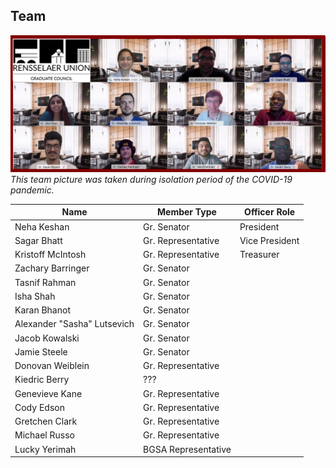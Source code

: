## Team
![Graduate Council 2023-21 Team Photo](../../../_assets/Graduate%20Council%20-%20A/Graduate%20Council%202023-21%20Team%20Photo.png)
_This team picture was taken during isolation period of the COVID-19 pandemic._

| Name                        | Member Type         | Officer Role   |
| --------------------------- | ------------------- | -------------- |
| Neha Keshan                 | Gr. Senator         | President      |
| Sagar Bhatt                 | Gr. Representative  | Vice President |
| Kristoff McIntosh           | Gr. Representative  | Treasurer      |
| Zachary Barringer           | Gr. Senator         |                |
| Tasnif Rahman               | Gr. Senator         |                |
| Isha Shah                   | Gr. Senator         |                |
| Karan Bhanot                | Gr. Senator         |                |
| Alexander "Sasha" Lutsevich | Gr. Senator         |                |
| Jacob Kowalski              | Gr. Senator         |                |
| Jamie Steele                | Gr. Senator         |                |
| Donovan Weiblein            | Gr. Representative  |                |
| Kiedric Berry               | ???                 |                |
| Genevieve Kane              | Gr. Representative  |                |
| Cody Edson                  | Gr. Representative  |                |
| Gretchen Clark              | Gr. Representative  |                |
| Michael Russo               | Gr. Representative  |                |
| Lucky Yerimah               | BGSA Representative |                |

